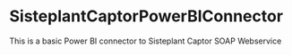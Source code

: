 # SisteplantCaptorPowerBIConnector

This is a basic Power BI connector to Sisteplant Captor SOAP Webservice